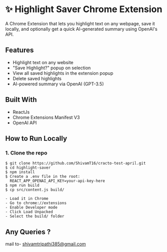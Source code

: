 # ✨ Highlight Saver Chrome Extension

A Chrome Extension that lets you highlight text on any webpage, save it locally, and optionally get a quick AI-generated summary using OpenAI's API.

## Features

- Highlight text on any website
- "Save Highlight?" popup on selection
- View all saved highlights in the extension popup
- Delete saved highlights
- AI-powered summary via OpenAI (GPT-3.5)

## Built With

- ReactJs
- Chrome Extensions Manifest V3
- OpenAI API

## How to Run Locally

### 1. Clone the repo

```
$ git clone https://github.com/ShivamT16/cracto-test-april.git
$ cd highlight-saver
$ npm install
$ Create a .env file in the root:
  REACT_APP_OPENAI_API_KEY=your-api-key-here
$ npm run build
$ cp src/content.js build/

- Load it in Chrome
- Go to chrome://extensions
- Enable Developer mode
- Click Load Unpacked
- Select the build/ folder
```

## Any Queries ?
mail to- shivamtripathi385@gmail.com
